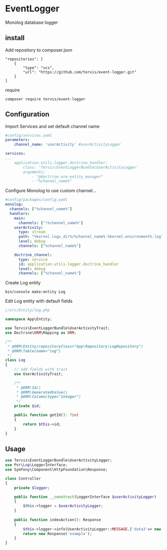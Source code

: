 # EventLogger
Monolog database logger


## install

Add repository to composer.json
```
"repositories": [
    {
        "type": "vcs",
        "url": "https://github.com/tervis/event-logger.git"
    }
]
```

require

```
composer require tervis/event-logger

```
## Configuration

Import Services and set default channel name

```yaml
#config/services.yaml
parameters:
    channel_name: 'userActivity' #userActivityLogger

services:
...
    application.utils.logger.doctrine_handler:
        class: 'Tervis\EventLoggerBundle\UserActivityLogger'
        arguments:
            - "@doctrine.orm.entity_manager"
            - "%channel_name%"
```

Configure Monolog to use custom channel...

```yaml
#config/packages/config.yaml
monolog:
  channels: ["%channel_name%"]
  handlers:
    main:
      channels: ["!%channel_name%"]
    userActivity:
      type: stream
      path: "%kernel.logs_dir%/%channel_name%.%kernel.environment%.log"
      level: debug
      channels: ["%channel_name%"]

    doctrine_channel:
      type: service
      id: application.utils.logger.doctrine_handler
      level: debug
      channels: ["%channel_name%"]
```

Create Log entity

```
bin/console make:entity Log
```

Edit Log entity with default fields 

```php
//src/Entity/log.php

namespace App\Entity;

use Tervis\EventLoggerBundle\UserActivityTrait;
use Doctrine\ORM\Mapping as ORM;

/**
 * @ORM\Entity(repositoryClass="App\Repository\LogRepository")
 * @ORM\Table(name="log")
 */
class Log
{
    // add fields with trait
    use UserActivityTrait;

    /**
     * @ORM\Id()
     * @ORM\GeneratedValue()
     * @ORM\Column(type="integer")
     */
    private $id;

    public function getId(): ?int
    {
        return $this->id;
    }
}
```

## Usage

```php
use Tervis\EventLoggerBundle\UserActivityLogger;
use Psr\Log\LoggerInterface;
use Symfony\Component\HttpFoundation\Response;

class Controller
{
    private $logger;

    public function __construct(LoggerInterface $userActivityLogger)
    {
        $this->logger = $userActivityLogger;
    }
    
    public function indexAction(): Response
    {
        $this->logger->info(UserActivityLogger::MESSAGE,['data3'=> new \DateTime()]);
        return new Response('example');
    }
}
```